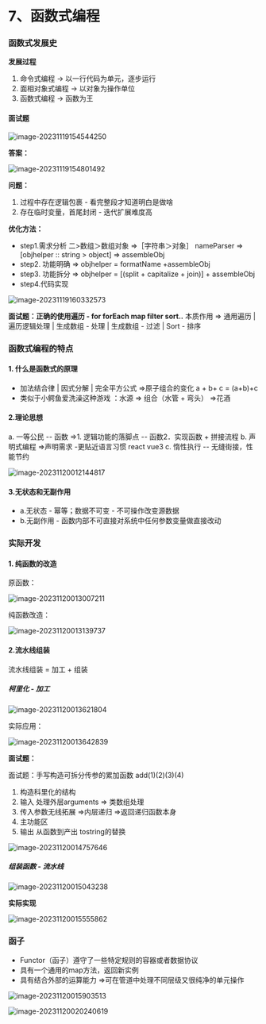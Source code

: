 # 7、函数式编程

### 函数式发展史

**发展过程**

1. 命令式编程 -> 以一行代码为单元，逐步运行
2. 面相对象式编程 -> 以对象为操作单位
3. 函数式编程 -> 函数为王



#### 面试题

![image-20231119154544250](http://img.roydust.top/img/image-20231119154544250.png)

**答案：**

![image-20231119154801492](http://img.roydust.top/img/image-20231119154801492.png)

**问题：**

1. 过程中存在逻辑包裹 - 看完整段才知道明白是做啥
2. 存在临时变量，首尾封闭 - 迭代扩展难度高



**优化方法：**

- step1.需求分析 二>数组＞数组对象 =>［字符串＞对象］
  nameParser => [objhelper :: string > object] => assembleObj
- step2. 功能明确 => objhelper = formatName +assembleObj
- step3. 功能拆分 => objhelper  = [(split + capitalize + join)] + assembleObj
- step4.代码实现

![image-20231119160332573](http://img.roydust.top/img/image-20231119160332573.png)

**面试题：正确的使用遍历 - for forEach map filter sort..**
本质作用 => 通用遍历 | 遍历逻辑处理 | 生成数组 - 处理 | 生成数组 - 过滤 | Sort - 排序



### 函数式编程的特点

#### 1. 什么是函数式的原理

- 加法结合律 | 因式分解 | 完全平方公式 =>原子组合的变化 a + b+ c = (a+b)+c
- 类似于小鳄鱼爱洗澡这种游戏 ：水源 => 组合（水管 + 弯头） =>花酒



#### 2.理论思想

a. 一等公民 -- 函数 =>1. 逻辑功能的落脚点 -- 函数2．实现函数 + 拼接流程
b. 声明式编程 =>声明需求 -更贴近语言习惯 react vue3
c. 惰性执行 -- 无缝街接，性能节约

![image-20231120012144817](http://img.roydust.top/img/image-20231120012144817.png)

#### 3.无状态和无副作用

- a.无状态 - 幂等；数据不可变 - 不可操作改变源数据
- b.无副作用 - 函数内部不可直接对系统中任何参数变量做直接改动



### 实际开发

#### 1. 纯函数的改造

原函数：

![image-20231120013007211](http://img.roydust.top/img/image-20231120013007211.png)

纯函数改造：

![image-20231120013139737](http://img.roydust.top/img/image-20231120013139737.png)

#### 2.流水线组装

 流水线组装 = 加工 + 组装

##### 柯里化 - 加工

![image-20231120013621804](http://img.roydust.top/img/image-20231120013621804.png)

实际应用：

![image-20231120013642839](http://img.roydust.top/img/image-20231120013642839.png)

**面试题：**

面试题：手写构造可拆分传参的累加函数
add(1)(2)(3)(4)

1. 构造科里化的结构
2. 输入 处理外层arguments => 类数组处理
3. 传入参数无线拓展 =>内层递归 =>返回递归函数本身
4. 主功能区
5. 输出 从函数到产出 tostring的替换

![image-20231120014757646](http://img.roydust.top/img/image-20231120014757646.png)



##### 组装函数 - 流水线

![image-20231120015043238](http://img.roydust.top/img/image-20231120015043238.png)

**实际实现**

![image-20231120015555862](http://img.roydust.top/img/image-20231120015555862.png)



### 函子

- Functor（函子）遵守了一些特定规则的容器或者数据协议
- 具有一个通用的map方法，返回新实例
- 具有结合外部的运算能力 =>可在管道中处理不同层级又很纯净的单元操作

![image-20231120015903513](http://img.roydust.top/img/image-20231120015903513.png)

![image-20231120020240619](http://img.roydust.top/img/image-20231120020240619.png)